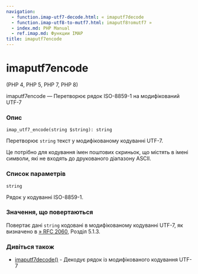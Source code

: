 ```yaml
---
navigation:
  - function.imap-utf7-decode.html: « imaputf7decode
  - function.imap-utf8-to-mutf7.html: imaputf8тоmutf7 »
  - index.md: PHP Manual
  - ref.imap.md: Функции IMAP
title: imaputf7encode
---
```

# imaputf7encode

(PHP 4, PHP 5, PHP 7, PHP 8)

imaputf7encode — Перетворює рядок ISO-8859-1 на модифікований UTF-7

### Опис

```methodsynopsis
imap_utf7_encode(string $string): string
```

Перетворює `string` текст у модифікованому кодуванні UTF-7.

Це потрібно для кодування імен поштових скриньок, що містять в імені символи, які не входять до друкованого діапазону ASCII.

### Список параметрів

`string`

Рядок у кодуванні ISO-8859-1.

### Значення, що повертаються

Повертає дані `string` кодовані в модифікованому кодуванні UTF-7, як визначено в [» RFC 2060](http://www.faqs.org/rfcs/rfc2060), Розділ 5.1.3.

### Дивіться також

-   [imaputf7decode()](function.imap-utf7-decode.html) - Декодує рядок із модифікованого кодування UTF-7
